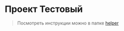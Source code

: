 # Проект Тестовый
    
>Посмотреть инструкции можно в папке [helper](https://pages.github.com/)
    